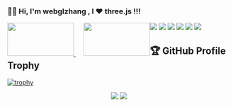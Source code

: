 ###  🙋‍♂️ Hi, I'm webglzhang , I  ❤️  three.js !!!

<!-- 个人资料徽标 -->
<div align="left">
  <span >
    <img  src="https://img.shields.io/badge/-HTML5-E34F26?style=flat&logo=html5&logoColor=white" />
    <img  src="https://img.shields.io/badge/-JavaScript-blue?style=flat&logo=javascript" />
     <img  src="https://img.shields.io/badge/-React-9cf?logo=React&&logoColor=red&style=flat" />
    <img  src="https://img.shields.io/badge/-Three.js-yellow?logo=three.js&&logoColor=dark&style=flat" />
    <img  src="https://img.shields.io/badge/-WebGL-brightgreen?logo=webgl&&logoColor=red&style=flat" />
    <img  src="https://img.shields.io/badge/-WebGPU-yellowgreen?logo=vulkan&&logoColor=dark&style=flat" />
  </span>
  
  <div align="left" style="float:left" >
  <a href="https://juejin.cn/user/2840793779557277" >
    <img src="https://lf3-cdn-tos.bytescm.com/obj/static/xitu_juejin_web/e08da34488b114bd4c665ba2fa520a31.svg"/ style="width:150px; height:75px">
  </a>
    &emsp;
  <a href="https://blog.csdn.net/weixin_37683659" >
    <img src="https://img-home.csdnimg.cn/images/20201124032511.png"  style="width:150px; height:75px"/> 
  </a>
</div>
</div>

<p align="center">
<!--   <img width="140" src="https://user-images.githubusercontent.com/6661165/91657958-61b4fd00-eb00-11ea-9def-dc7ef5367e34.png" />   -->
<h2 align="left">🏆 GitHub Profile Trophy</h2>
</p>

[![trophy](https://github-profile-trophy.vercel.app/?username=webglzhang&theme=light)](https://github.com/ryo-ma/github-profile-trophy)

<div align="center">
  <img src="https://visitor-badge.glitch.me/badge?page_id=webglzhang"/>
  <img src="https://img.shields.io/github/followers/webglzhang?color=oxff"/>
</div>
